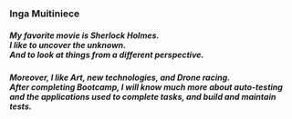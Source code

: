  ### <p>Inga Muitiniece<br>
</p> 

##### <p>My favorite movie is Sherlock Holmes. <br>I like to uncover the unknown. <br> And to look at things from a different perspective. 
</p>


##### <p>Moreover, I like Art, new technologies, and Drone racing. <br>After completing Bootcamp, I will know much more about auto-testing and the applications used to complete tasks, and build and maintain tests.
</p>


